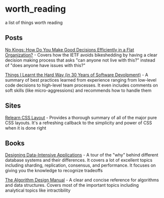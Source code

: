 # worth_reading
a list of things worth reading

## Posts

[No Kings: How Do You Make Good Decisions Efficiently in a Flat Organization?](https://doist.com/blog/decision-making-flat-organization/) - Covers how the IETF avoids bikeshedding by having a clear decision making process that asks "can anyone not live with this?" instead of "does anyone have issues with this?"

[Things I Learnt the Hard Way (in 30 Years of Software Devolpment)](https://blog.juliobiason.net/thoughts/things-i-learnt-the-hard-way/) - A summary of best practices learned from experience ranging from low-level code decisions to high-level team processes. It even includes comments on soft skills (like micro-aggressions) and recommends how to handle them

## Sites

[Relearn CSS Layout](https://every-layout.dev/) - Provides a thorough summary of all of the major pure CSS layouts. It's a refreshing callback to the simplicity and power of CSS when it is done right

## Books

[Designing Data-Intensive Applications](https://dataintensive.net/) - A tour of the "why" behind different database systems and their differences. It covers a lot of excellent topics including sharding, replication, consensus, and performance. It focuses on giving you the knowledge to recognize tradeoffs

[The Algorithm Design Manual](http://www.algorist.com/) - A clear and concise reference for algorithms and data structures. Covers most of the important topics including analytical topics like intractibility
